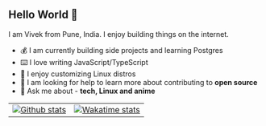 <div>
    <h2>Hello World 👋</h2>
    <p>I am Vivek from Pune, India. I enjoy building things on the internet.</p>
    <ul>
        <li>💰  I am currently building side projects and learning Postgres</li>
        <li>⌨️  I love writing JavaScript/TypeScript</li>
        <li>🗿  I enjoy customizing Linux distros</li>
        <li>👀  I am looking for help to learn more about contributing to <strong>open source</strong></li>
        <li>💬  Ask me about - <strong>tech, Linux and anime</strong></li>
    </ul>
</div>

<table>
    <tr>
        <td><a href="https://github.com/anuraghazra/github-readme-stats"><img align="center" src="https://github-readme-stats.vercel.app/api?username=VivekAlhat&show_icons=true&include_all_commits=true&hide_border=true&PAT_1" alt="Github stats" /></a></td>
        <td><a href="https://github.com/anuraghazra/github-readme-stats"><img align="center" src="https://github-readme-stats.vercel.app/api/wakatime?username=vivekalhat&hide_border=true" alt="Wakatime stats" /></a></td>
    </tr>
</table>
